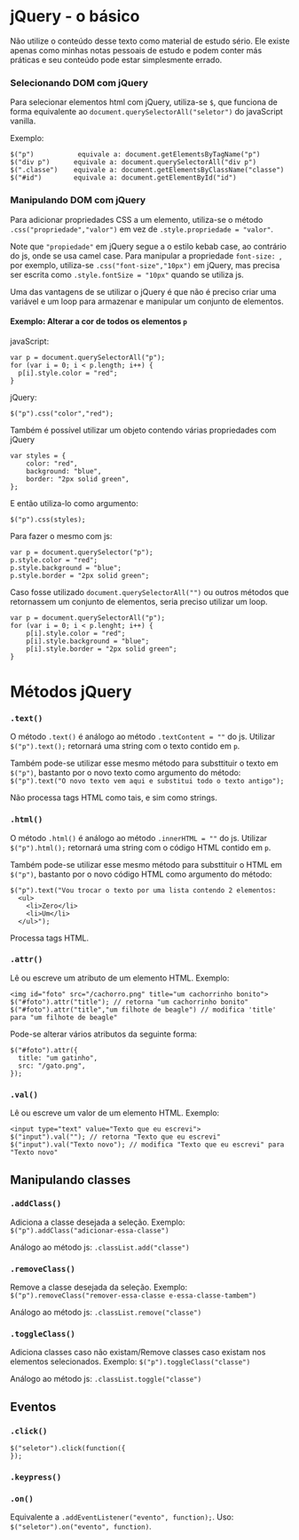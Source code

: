 # **jQuery - o básico**
Não utilize o conteúdo desse texto como material de estudo sério. Ele existe apenas como minhas notas pessoais de estudo e podem conter más práticas e seu conteúdo pode estar simplesmente errado.

### Selecionando DOM com jQuery
Para selecionar elementos html com jQuery, utiliza-se ```$```, que funciona de forma equivalente ao ```document.querySelectorAll("seletor")``` do javaScript vanilla.

Exemplo:
```
$("p")           equivale a: document.getElementsByTagName("p")
$("div p")      equivale a: document.querySelectorAll("div p")
$(".classe")    equivale a: document.getElementsByClassName("classe")
$("#id")        equivale a: document.getElementById("id")
```
### Manipulando DOM com jQuery

Para adicionar propriedades CSS a um elemento, utiliza-se o método `.css("propriedade","valor")` em vez de `.style.propriedade = "valor"`.

Note que `"propiedade"` em jQuery segue a o estilo kebab case, ao contrário do js, onde se usa camel case. Para manipular a propriedade `font-size: `, por exemplo, utiliza-se `.css("font-size","10px")` em jQuery, mas precisa ser escrita como `.style.fontSize = "10px"` quando se utiliza js.

Uma das vantagens de se utilizar o jQuery é que não é preciso criar uma variável e um loop para armazenar e manipular um conjunto de elementos.

#### Exemplo: Alterar a cor de todos os elementos `p`

javaScript:
```
var p = document.querySelectorAll("p");
for (var i = 0; i < p.length; i++) {
  p[i].style.color = "red";
}
```
jQuery:
```
$("p").css("color","red");
```

Também é possível utilizar um objeto contendo várias propriedades com jQuery
```
var styles = {
	color: "red",
	background: "blue",
	border: "2px solid green",
};
```
E então utiliza-lo como argumento:
```
$("p").css(styles);
```
Para fazer o mesmo com js:
```
var p = document.querySelector("p");
p.style.color = "red";
p.style.background = "blue";
p.style.border = "2px solid green";
```
Caso fosse utilizado `document.querySelectorAll("")` ou outros métodos que retornassem um conjunto de elementos, seria preciso utilizar um loop.
```
var p = document.querySelectorAll("p");
for (var i = 0; i < p.lenght; i++) {
	p[i].style.color = "red";
	p[i].style.background = "blue";
	p[i].style.border = "2px solid green";
}
```

# Métodos jQuery

### `.text()`
O método `.text()` é análogo ao método `.textContent = ""` do js. Utilizar `$("p").text();` retornará uma string com o texto contido em `p`.

Também pode-se utilizar esse mesmo método para substtituir o texto em `$("p")`, bastanto por o novo texto como argumento do método: `$("p").text("O novo texto vem aqui e substitui todo o texto antigo");`

Não processa tags HTML como tais, e sim como strings.

### `.html()`
O método `.html()` é análogo ao método `.innerHTML = ""` do js. Utilizar `$("p").html();` retornará uma string com o código HTML contido em `p`.

Também pode-se utilizar esse mesmo método para substtituir o HTML em `$("p")`, bastanto por o novo código HTML como argumento do método:
```
$("p").text("Vou trocar o texto por uma lista contendo 2 elementos:
  <ul>
    <li>Zero</li>
    <li>Um</li>
  </ul>");
```
Processa tags HTML.

### `.attr()`
Lê ou escreve um atributo de um elemento HTML. Exemplo:
```
<img id="foto" src="/cachorro.png" title="um cachorrinho bonito">
$("#foto").attr("title"); // retorna "um cachorrinho bonito"
$("#foto").attr("title","um filhote de beagle") // modifica 'title' para "um filhote de beagle"
```
Pode-se alterar vários atributos da seguinte forma:
```
$("#foto").attr({
  title: "um gatinho",
  src: "/gato.png",
});
```

### `.val()`
Lê ou escreve um valor de um elemento HTML. Exemplo:
```
<input type="text" value="Texto que eu escrevi">
$("input").val(""); // retorna "Texto que eu escrevi"
$("input").val("Texto novo"); // modifica "Texto que eu escrevi" para "Texto novo"

```

## Manipulando classes

### `.addClass()`
Adiciona a classe desejada a seleção. Exemplo:
`$("p").addClass("adicionar-essa-classe")`

Análogo ao método js: `.classList.add("classe")`

### `.removeClass()`
Remove a classe desejada da seleção. Exemplo:
`$("p").removeClass("remover-essa-classe e-essa-classe-tambem")`

Análogo ao método js: `.classList.remove("classe")`

### `.toggleClass()`
Adiciona classes caso não existam/Remove classes caso existam nos elementos selecionados. Exemplo:
`$("p").toggleClass("classe")`

Análogo ao método js: `.classList.toggle("classe")`

## Eventos

### `.click()`
```
$("seletor").click(function({
});
```

### `.keypress()`

### `.on()`
Equivalente a `.addEventListener("evento", function);`.
Uso: `$("seletor").on("evento", function)`.

